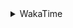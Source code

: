 <details>
 <summary>WakaTime</summary>

<!--START_SECTION:waka-->
![Profile Views](http://img.shields.io/badge/Profile%20Views-5-blue)

**🐱 My GitHub Data** 

> 🏆 518 Contributions in the Year 2021
 > 
> 📦 249.5 kB Used in GitHub's Storage 
 > 
> 🚫 Not Opted to Hire
 > 
> 📜 53 Public Repositories 
 > 
> 🔑 1 Private Repository 
 > 
**I'm an Early 🐤** 

```text
🌞 Morning    51 commits     ███░░░░░░░░░░░░░░░░░░░░░░   14.83% 
🌆 Daytime    144 commits    ██████████░░░░░░░░░░░░░░░   41.86% 
🌃 Evening    127 commits    █████████░░░░░░░░░░░░░░░░   36.92% 
🌙 Night      22 commits     █░░░░░░░░░░░░░░░░░░░░░░░░   6.4%

```
📅 **I'm Most Productive on Thursday** 

```text
Monday       54 commits     ████░░░░░░░░░░░░░░░░░░░░░   15.7% 
Tuesday      48 commits     ███░░░░░░░░░░░░░░░░░░░░░░   13.95% 
Wednesday    50 commits     ███░░░░░░░░░░░░░░░░░░░░░░   14.53% 
Thursday     64 commits     ████░░░░░░░░░░░░░░░░░░░░░   18.6% 
Friday       46 commits     ███░░░░░░░░░░░░░░░░░░░░░░   13.37% 
Saturday     43 commits     ███░░░░░░░░░░░░░░░░░░░░░░   12.5% 
Sunday       39 commits     ██░░░░░░░░░░░░░░░░░░░░░░░   11.34%

```


📊 **This Week I Spent My Time On** 

```text
⌚︎ Time Zone: Asia/Shanghai

💬 Programming Languages: 
Go                       12 hrs 42 mins      ████████████████░░░░░░░░░   65.98% 
Markdown                 2 hrs 23 mins       ███░░░░░░░░░░░░░░░░░░░░░░   12.43% 
Python                   1 hr 8 mins         █░░░░░░░░░░░░░░░░░░░░░░░░   5.94% 
JSON                     38 mins             ░░░░░░░░░░░░░░░░░░░░░░░░░   3.38% 
Java                     29 mins             ░░░░░░░░░░░░░░░░░░░░░░░░░   2.57%

🔥 Editors: 
VS Code                  19 hrs 14 mins      █████████████████████████   100.0%

🐱‍💻 Projects: 
ch                       6 hrs 42 mins       ████████░░░░░░░░░░░░░░░░░   34.88% 
matcloud                 3 hrs 30 mins       ████░░░░░░░░░░░░░░░░░░░░░   18.23% 
blog                     2 hrs 8 mins        ██░░░░░░░░░░░░░░░░░░░░░░░   11.12% 
overlay2                 1 hr 42 mins        ██░░░░░░░░░░░░░░░░░░░░░░░   8.87% 
Unknown Project          1 hr 26 mins        █░░░░░░░░░░░░░░░░░░░░░░░░   7.46%

💻 Operating System: 
Linux                    18 hrs 30 mins      ████████████████████████░   96.13% 
Windows                  44 mins             █░░░░░░░░░░░░░░░░░░░░░░░░   3.87%

```

**I Mostly Code in Go** 

```text
Go                       16 repos            ███████████░░░░░░░░░░░░░░   47.06% 
Java                     9 repos             ██████░░░░░░░░░░░░░░░░░░░   26.47% 
Python                   2 repos             █░░░░░░░░░░░░░░░░░░░░░░░░   5.88% 
Vue                      2 repos             █░░░░░░░░░░░░░░░░░░░░░░░░   5.88% 
C#                       1 repo              ░░░░░░░░░░░░░░░░░░░░░░░░░   2.94%

```


**Timeline**

![Chart not found](https://raw.githubusercontent.com/MaoLongLong/MaoLongLong/main/charts/bar_graph.png) 


 Last Updated on 30/10/2021
<!--END_SECTION:waka-->

</details>
